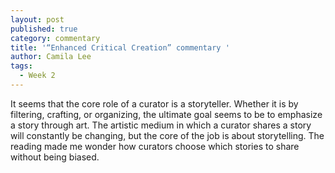 ```yaml
---
layout: post
published: true
category: commentary
title: '“Enhanced Critical Creation” commentary '
author: Camila Lee
tags:
  - Week 2
---
```

It seems that the core role of a curator is a storyteller. Whether it is by filtering, crafting, or organizing, the ultimate goal seems to be to emphasize a story through art. The artistic medium in which a curator shares a story will constantly be changing, but the core of the job is about storytelling. The reading made me wonder how curators choose which stories to share without being biased.
